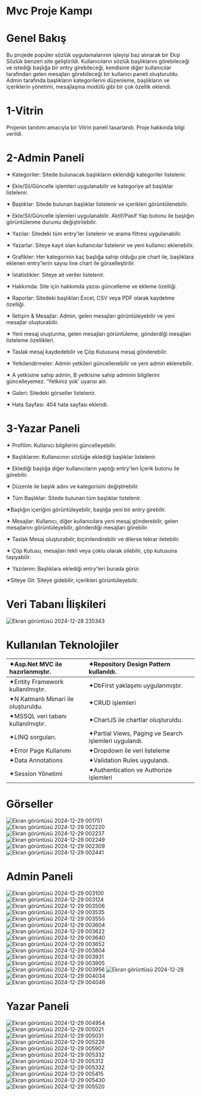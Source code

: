 # Mvc Proje Kampı

# Genel Bakış
 Bu projede popüler sözlük uygulamalarının işleyişi baz alınarak bir Ekşi Sözlük benzeri site geliştirildi. Kullanıcıların sözlük başlıklarını görebileceği ve istediği başlığa bir entry girebileceği, kendisine diğer kullanıcılar tarafından gelen mesajları görebileceği bir kullanıcı paneli oluşturuldu. Admin tarafında başlıkların kategorilerini düzenleme, başlıkların ve içeriklerin yönetimi, mesajlaşma modülü gibi bir çok özellik eklendi.
# 1-Vitrin
Projenin tanıtımı amacıyla bir Vitrin paneli tasarlandı. Proje hakkında bilgi verildi.
# 2-Admin Paneli
✦  Kategoriler: Sitede bulunacak başlıkların eklendiği kategoriler listelenir.

✦  Ekle/Sil/Güncelle işlemleri uygulanabilir ve kategoriye ait başlıklar listelenir.

✦  Başlıklar: Sitede bulunan başlıklar listelenir ve içerikleri görüntülenebilir.

✦  Ekle/Sil/Güncelle işlemleri uygulanabilir. Aktif/Pasif Yap butonu ile başlığın görüntülenme durumu değiştirilebilir.

✦  Yazılar: Sitedeki tüm entry'ler listelenir ve arama filtresi uygulanabilir.

✦  Yazarlar: Siteye kayıt olan kullanıcılar listelenir ve yeni kullanıcı eklenebilir.

✦  Grafikler: Her kategorinin kaç başlığa sahip olduğu pie chart ile, başlıklara eklenen entry'lerin sayısı line chart ile görselleştirilir.

✦  İstatistikler: Siteye ait veriler listelenir.

✦  Hakkımda: Site için hakkımda yazısı güncelleme ve ekleme özelliği.

✦  Raporlar: Sitedeki başlıkları Excel, CSV veya PDF olarak kaydetme özelliği.

✦  İletişim & Mesajlar: Admin, gelen mesajları görüntüleyebilir ve yeni mesajlar oluşturabilir.

✦  Yeni mesaj oluşturma, gelen mesajları görüntüleme, gönderdiği mesajları listeleme özellikleri.

✦  Taslak mesaj kaydedebilir ve Çöp Kutusuna mesaj gönderebilir.

✦  Yetkilendirmeler: Admin yetkileri güncellenebilir ve yeni admin eklenebilir.

✦  A yetkisine sahip admin, B yetkisine sahip adminin bilgilerini güncelleyemez. 'Yetkiniz yok' uyarısı alır.

✦  Galeri: Sitedeki görseller listelenir.

✦  Hata Sayfası: 404 hata sayfası eklendi.

# 3-Yazar Paneli
✦ Profilim: Kullanıcı bilgilerini güncelleyebilir.

✦ Başlıklarım: Kullanıcının sözlüğe eklediği başlıklar listelenir.

✦ Eklediği başlığa diğer kullanıcıların yaptığı entry'leri İçerik butonu ile görebilir.

✦ Düzenle ile başlık adını ve kategorisini değiştirebilir.

✦ Tüm Başlıklar: Sitede bulunan tüm başlıklar listelenir.

 ✦Başlığın içeriğini görüntüleyebilir, başlığa yeni bir entry girebilir.

✦ Mesajlar: Kullanıcı, diğer kullanıcılara yeni mesaj gönderebilir, gelen mesajlarını görüntüleyebilir, gönderdiği mesajları görebilir.

✦ Taslak Mesaj oluşturabilir, biçimlendirebilir ve dilerse tekrar iletebilir.

✦ Çöp Kutusu, mesajları tekli veya çoklu olarak silebilir, çöp kutusuna taşıyabilir.

✦ Yazılarım: Başlıklara eklediği entry'leri burada görür.

✦Siteye Git: Siteye gidebilir, içerikleri görüntüleyebilir.

# Veri Tabanı İlişkileri

![Ekran görüntüsü 2024-12-28 235343](https://github.com/user-attachments/assets/d3c32970-2770-4514-832b-7db773fdd13a)
# Kullanılan Teknolojiler
|✦Asp.Net MVC ile hazırlanmıştır.|✦Repository Design Pattern kullanıldı.|
|:---------------------------------|:--------------------------------------|
|✦Entity Framework kullanılmıştır.|✦DbFirst yaklaşımı uygulanmıştır. |
|✦N Katmanlı Mimari ile oluşturuldu.|✦CRUD işlemleri|
|✦MSSQL veri tabanı kullanılmıştır.|✦ChartJS ile chartlar oluşturuldu.|
|✦LINQ sorguları.|✦Partial Views, Paging ve Search işlemleri uygulandı.|
|✦Error Page Kullanımı|✦Dropdown ile veri listeleme|
|✦Data Annotations|✦Validation Rules uygulandı.|
|✦Session Yönetimi|✦Authentication ve Authorize işlemleri|


# Görseller
![Ekran görüntüsü 2024-12-29 001751](https://github.com/user-attachments/assets/62b639cc-9ce3-4e08-98de-2dfa56c16cb6)
![Ekran görüntüsü 2024-12-29 002220](https://github.com/user-attachments/assets/287c8091-98f0-4fce-88e3-e4ebcd3b147f)
![Ekran görüntüsü 2024-12-29 002237](https://github.com/user-attachments/assets/e9493072-f4d7-4b25-9c15-daac6610c85d)
![Ekran görüntüsü 2024-12-29 002249](https://github.com/user-attachments/assets/b5cd23f3-fab7-467d-9624-3a79e17f69b6)
![Ekran görüntüsü 2024-12-29 002309](https://github.com/user-attachments/assets/16b6228a-f9bf-4b39-b508-dcc7637c4b58)
![Ekran görüntüsü 2024-12-29 002441](https://github.com/user-attachments/assets/6cb55a4b-13de-4afd-b20b-8564f72b21ac)

# Admin Paneli
![Ekran görüntüsü 2024-12-29 003100](https://github.com/user-attachments/assets/ba9bc889-3aa7-4f70-93d9-5b9c2d4b376e)
![Ekran görüntüsü 2024-12-29 003124](https://github.com/user-attachments/assets/edcd3dc1-9c2f-4dbc-a9c3-39c4b0399ff8)
![Ekran görüntüsü 2024-12-29 003506](https://github.com/user-attachments/assets/8215d154-d8f6-47fb-9f81-9258122063c0)
![Ekran görüntüsü 2024-12-29 003535](https://github.com/user-attachments/assets/586f2c56-04af-4fa3-8f63-b43ededd5e4c)
![Ekran görüntüsü 2024-12-29 003550](https://github.com/user-attachments/assets/bd7681c9-37bd-4376-81ce-0d627fe23257)
![Ekran görüntüsü 2024-12-29 003604](https://github.com/user-attachments/assets/098f26dd-f9e9-446d-8b07-a85623465004)
![Ekran görüntüsü 2024-12-29 003622](https://github.com/user-attachments/assets/7af7ff0b-336c-47a7-9bbe-21a0635be134)
![Ekran görüntüsü 2024-12-29 003640](https://github.com/user-attachments/assets/a4441490-f241-492f-985f-86cae2aca360)
![Ekran görüntüsü 2024-12-29 003652](https://github.com/user-attachments/assets/77fd96c6-a29c-44c9-92de-21f22e6e818d)
![Ekran görüntüsü 2024-12-29 003804](https://github.com/user-attachments/assets/84d95112-2d33-4da6-9364-411bff4f2eb2)
![Ekran görüntüsü 2024-12-29 003931](https://github.com/user-attachments/assets/f7a79f2e-62cb-4f07-b6c9-52d9051c478e)
![Ekran görüntüsü 2024-12-29 003905](https://github.com/user-attachments/assets/70c22918-c8a3-414d-8f3a-85c245655d50)
![Ekran görüntüsü 2024-12-29 003956](https://github.com/user-attachments/assets/e1141e65-ca36-49ac-a322-e1649d18275e)
![Ekran görüntüsü 2024-12-28 ](https://github.com/user-attachments/assets/fef20ae7-a1db-4d6e-a3dd-2dbbd7546e00)
![Ekran görüntüsü 2024-12-29 004034](https://github.com/user-attachments/assets/5e6b581c-d718-4252-91ec-e1c0ff213b60)
![Ekran görüntüsü 2024-12-29 004046](https://github.com/user-attachments/assets/c24e0cb4-bdfd-424b-b829-59dd1b927ff1)

# Yazar Paneli
![Ekran görüntüsü 2024-12-29 004954](https://github.com/user-attachments/assets/e815094a-a5b4-4739-9871-20eb8c6f3b38)
![Ekran görüntüsü 2024-12-29 005021](https://github.com/user-attachments/assets/a28357c9-4e40-4f8e-89b2-5d268f417eb9)
![Ekran görüntüsü 2024-12-29 005031](https://github.com/user-attachments/assets/eada47b5-f65c-44d7-a02c-5dc1cdf8502a)
![Ekran görüntüsü 2024-12-29 005226](https://github.com/user-attachments/assets/d39ea936-26af-414b-aab1-7fbe4d7fa473)
![Ekran görüntüsü 2024-12-29 005907](https://github.com/user-attachments/assets/1391c466-178b-4e34-a147-2197f87e3abd)
![Ekran görüntüsü 2024-12-29 005332](https://github.com/user-attachments/assets/e38b7c59-b097-4668-b2d5-ed0489da48e6)
![Ekran görüntüsü 2024-12-29 005312](https://github.com/user-attachments/assets/583782fe-806a-4ae3-8944-94ae453125d9)
![Ekran görüntüsü 2024-12-29 005332](https://github.com/user-attachments/assets/4b6f265c-ea88-4651-9468-3a22ebf669bd)
![Ekran görüntüsü 2024-12-29 005415](https://github.com/user-attachments/assets/5dd9f4ee-fd05-4cf2-b43b-d7305ac24ba2)
![Ekran görüntüsü 2024-12-29 005430](https://github.com/user-attachments/assets/662e2716-b71b-4974-94dc-e063daa3f82c)
![Ekran görüntüsü 2024-12-29 005520](https://github.com/user-attachments/assets/0bae0b62-0b8d-4378-8af2-aacf9bed0d3b)













